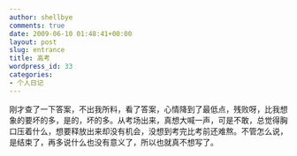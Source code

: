 ```yaml
---
author: shellbye
comments: true
date: 2009-06-10 01:48:41+00:00
layout: post
slug: entrance
title: 高考
wordpress_id: 33
categories:
- 个人日记
---
```


刚才查了一下答案，不出我所料，看了答案，心情降到了最低点，残败呀，比我想象的要坏的多，是的，坏的多。从考场出来，真想大喊一声，可是不敢，总觉得胸口压着什么，想要释放出来却没有机会，没想到考完比考前还难熬。不管怎么说，是结束了，再多说什么也没有意义了，所以也就真不想写了。
